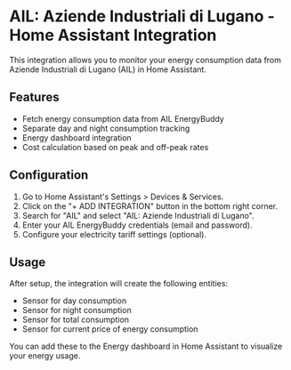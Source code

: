 # AIL: Aziende Industriali di Lugano - Home Assistant Integration

This integration allows you to monitor your energy consumption data from Aziende Industriali di Lugano (AIL) in Home Assistant.

## Features

- Fetch energy consumption data from AIL EnergyBuddy
- Separate day and night consumption tracking
- Energy dashboard integration
- Cost calculation based on peak and off-peak rates

## Configuration
 
1. Go to Home Assistant's Settings > Devices & Services.
2. Click on the "+ ADD INTEGRATION" button in the bottom right corner.
3. Search for "AIL" and select "AIL: Aziende Industriali di Lugano".
4. Enter your AIL EnergyBuddy credentials (email and password).
5. Configure your electricity tariff settings (optional).

## Usage

After setup, the integration will create the following entities:

- Sensor for day consumption
- Sensor for night consumption 
- Sensor for total consumption
- Sensor for current price of energy consumption

You can add these to the Energy dashboard in Home Assistant to visualize your energy usage.
